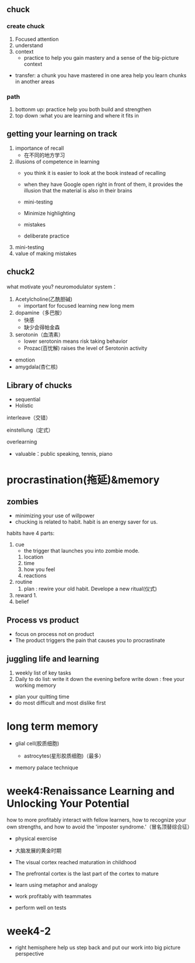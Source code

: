 ## chuck

### create chuck

1. Focused attention
2. understand
3. context
    - practice to help you gain mastery and a sense of the big-picture context


- transfer: a chunk you have mastered in one area help you learn chunks in another areas
### path
1. bottonm up: practice help you both build and strengthen
2. top down :what you are learning and where it fits in

## getting your learning on track

1. importance of recall
    - 在不同的地方学习
2. illusions of competence in learning
    - you think it is easier to look at the book instead of recalling
    - when they have Google open right in front of them, it provides the illusion that the material is also in their brains

    - mini-testing
    - Minimize highlighting
    - mistakes
    - deliberate practice
3. mini-testing
4. value of making mistakes

## chuck2
what motivate you?
neuromodulator system：
1. Acetylcholine(乙酰胆碱)
    - important for focused learning
    new long mem
2. dopamine（多巴胺）
    - 快感
    - 缺少会得帕金森
3. serotonin（血清素）
    - lower serotonin means risk taking behavior
    - Prozac(百忧解) raises the level of Serotonin activity

- emotion
- amygdala(杏仁核)

## Library of chucks
- sequential
- Holistic


interleave（交错）

einstellung（定式）

overlearning
- valuable：public speaking, tennis, piano



# procrastination(拖延)&memory
## zombies
- minimizing your use of willpower
- chucking is related to habit. habit is an energy saver for us.

habits have 4 parts:
1. cue
    - the trigger that launches you into zombie mode.
    1. location
    2. time
    3. how you feel
    4. reactions
2. routine
    1. plan : rewire your old habit. Develope a new ritual(仪式)
3. reward
    1.
4. belief

## Process vs product
- focus on process  not on product
- The product triggers the pain that causes you to procrastinate

## juggling life and learning

1. weekly list of key tasks
2. Daily to do list: write it down the evening before
write down : free your working memory
- plan your quitting time
- do most difficult and most dislike first

# long term memory

- glial cell(胶质细胞)
    - astrocytes(星形胶质细胞)（最多）

- memory palace technique

# week4:Renaissance Learning and Unlocking Your Potential
how to more profitably interact with fellow learners, how to recognize your own strengths, and how to avoid the 'imposter syndrome.'（冒名顶替综合征）
- physical exercise
- 大脑发展的黄金时期

- The visual cortex reached maturation in childhood
- The prefrontal cortex is the last part of the cortex to mature

- learn using metaphor and analogy
- work profitably with teammates
- perform well on tests

# week4-2
- right hemisphere help us step back and put our work into big picture perspective
